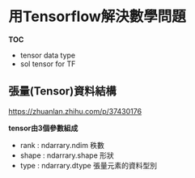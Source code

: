 # 用Tensorflow解決數學問題

**TOC**
- tensor data type
- sol tensor for TF

## 張量(Tensor)資料結構

https://zhuanlan.zhihu.com/p/37430176

**tensor由3個參數組成**
- rank : ndarrary.ndim 秩數
- shape : ndarrary.shape 形狀
- type : ndarrary.dtype 張量元素的資料型別

